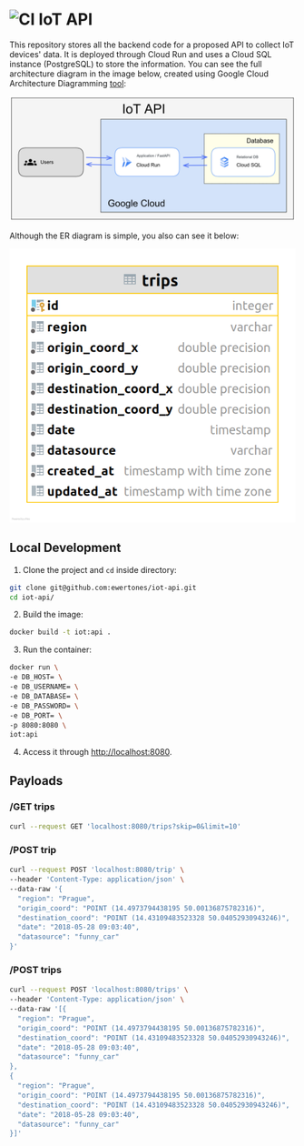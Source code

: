 # ![CI](https://github.com/ewertones/iot-api/actions/workflows/main.yml/badge.svg?branch=main) IoT API

This repository stores all the backend code for a proposed API to collect IoT devices' data. It is deployed through Cloud Run and uses a Cloud SQL instance (PostgreSQL) to store the information. You can see the full architecture diagram in the image below, created using Google Cloud Architecture Diagramming [tool](https://googlecloudcheatsheet.withgoogle.com/architecture):

![Architecture Diagram](docs/architecture-diagram.png)

Although the ER diagram is simple, you also can see it below:

![ER Diagram](docs/er-diagram.png)

## Local Development

1. Clone the project and `cd` inside directory:

```bash
git clone git@github.com:ewertones/iot-api.git
cd iot-api/
```

2. Build the image:

```bash
docker build -t iot:api .
```

3. Run the container:

```bash
docker run \
-e DB_HOST= \
-e DB_USERNAME= \
-e DB_DATABASE= \
-e DB_PASSWORD= \
-e DB_PORT= \
-p 8080:8080 \
iot:api
```

4. Access it through <http://localhost:8080>.

## Payloads

### /GET trips

```bash
curl --request GET 'localhost:8080/trips?skip=0&limit=10'
```

### /POST trip

```bash
curl --request POST 'localhost:8080/trip' \
--header 'Content-Type: application/json' \
--data-raw '{
  "region": "Prague",
  "origin_coord": "POINT (14.4973794438195 50.00136875782316)",
  "destination_coord": "POINT (14.43109483523328 50.04052930943246)",
  "date": "2018-05-28 09:03:40",
  "datasource": "funny_car"
}'

```

### /POST trips

```bash
curl --request POST 'localhost:8080/trips' \
--header 'Content-Type: application/json' \
--data-raw '[{
  "region": "Prague",
  "origin_coord": "POINT (14.4973794438195 50.00136875782316)",
  "destination_coord": "POINT (14.43109483523328 50.04052930943246)",
  "date": "2018-05-28 09:03:40",
  "datasource": "funny_car"
},
{
  "region": "Prague",
  "origin_coord": "POINT (14.4973794438195 50.00136875782316)",
  "destination_coord": "POINT (14.43109483523328 50.04052930943246)",
  "date": "2018-05-28 09:03:40",
  "datasource": "funny_car"
}]'
```
